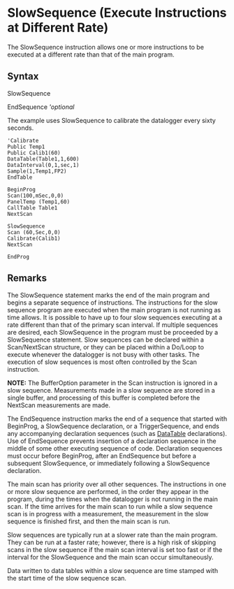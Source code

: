 # SlowSequence (Execute Instructions at Different Rate)

The SlowSequence instruction allows one or more instructions to be executed at a different rate than that of the main program.

## Syntax

SlowSequence

EndSequence _'optional_

The example uses SlowSequence to calibrate the datalogger every sixty seconds.

```
'Calibrate
Public Temp1
Public Calib1(60)
DataTable(Table1,1,600)
DataInterval(0,1,sec,1)
Sample(1,Temp1,FP2)
EndTable

BeginProg
Scan(100,mSec,0,0)
PanelTemp (Temp1,60)
CallTable Table1
NextScan

SlowSequence
Scan (60,Sec,0,0)
Calibrate(Calib1)
NextScan

EndProg
```

## Remarks

The SlowSequence statement marks the end of the main program and begins a separate sequence of instructions. The instructions for the slow sequence program are executed when the main program is not running as time allows. It is possible to have up to four slow sequences executing at a rate different than that of the primary scan interval. If multiple sequences are desired, each SlowSequence in the program must be proceeded by a SlowSequence statement. Slow sequences can be declared within a Scan/NextScan structure, or they can be placed within a Do/Loop to execute whenever the datalogger is not busy with other tasks. The execution of slow sequences is most often controlled by the Scan instruction.

**NOTE:** The BufferOption parameter in the Scan instruction is ignored in a slow sequence. Measurements made in a slow sequence are stored in a single buffer, and processing of this buffer is completed before the NextScan measurements are made.

The EndSequence instruction marks the end of a sequence that started with BeginProg, a SlowSequence declaration, or a TriggerSequence, and ends any accompanying declaration sequences (such as [DataTable](datatable.md) declarations). Use of EndSequence prevents insertion of a declaration sequence in the middle of some other executing sequence of code. Declaration sequences must occur before BeginProg, after an EndSequence but before a subsequent SlowSequence, or immediately following a SlowSequence declaration.

The main scan has priority over all other sequences. The instructions in one or more slow sequence are performed, in the order they appear in the program, during the times when the datalogger is not running in the main scan. If the time arrives for the main scan to run while a slow sequence scan is in progress with a measurement, the measurement in the slow sequence is finished first, and then the main scan is run.

Slow sequences are typically run at a slower rate than the main program. They can be run at a faster rate; however, there is a high risk of skipping scans in the slow sequence if the main scan interval is set too fast or if the interval for the SlowSequence and the main scan occur simultaneously.

Data written to data tables within a slow sequence are time stamped with the start time of the slow sequence scan.
